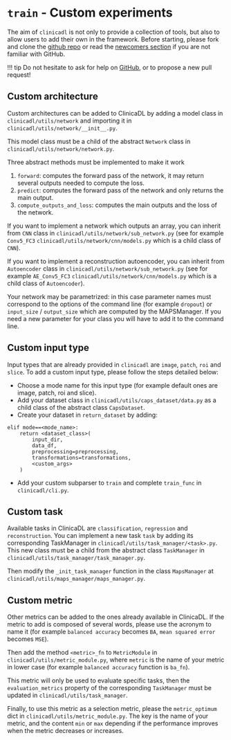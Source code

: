 # `train` - Custom experiments

The aim of `clinicadl` is not only to provide a collection of tools, 
but also to allow users to add their own in the framework.
Before starting, please fork and clone the [github repo](https://github.com/aramis-lab/clinicadl]) or
read the [newcomers section](./Newcomers.md) if you are not familiar with GitHub.

!!! tip
    Do not hesitate to ask for help on [GitHub](https://github.com/aramis-lab/clinicadl/issues/new), 
    or to propose a new pull request!


## Custom architecture 

Custom architectures can be added to ClinicaDL by adding a model class in `clinicadl/utils/network` 
and importing it in `clinicadl/utils/network/__init__.py`.

This model class must be a child of the abstract `Network` class in `clinicadl/utils/network/network.py`.

Three abstract methods must be implemented to make it work
1. `forward`: computes the forward pass of the network, it may return several outputs
   needed to compute the loss.
2. `predict`: computes the forward pass of the network and only returns the main output.
3. `compute_outputs_and_loss`: computes the main outputs and the loss of the network.

If you want to implement a network which outputs an array, you can inherit from `CNN` class in
`clinicadl/utils/network/sub_network.py` (see for example `Conv5_FC3` `clinicadl/utils/network/cnn/models.py`
which is a child class of `CNN`).

If you want to implement a reconstruction autoencoder, you can inherit from `Autoencoder` class in
`clinicadl/utils/network/sub_network.py` (see for example `AE_Conv5_FC3` `clinicadl/utils/network/cnn/models.py`
which is a child class of `Autoencoder`).

Your network may be parametrized: in this case parameter names must correspond to the options of the
command line (for example `dropout`) or `input_size` / `output_size` which are computed by the MAPSManager. 
If you need a new parameter for your class you will have to add it to the command line.


## Custom input type

Input types that are already provided in `clinicadl` are `image`, `patch`, `roi` and `slice`. To add a custom input type, 
please follow the steps detailed below:

- Choose a mode name for this input type (for example default ones are image, patch, roi and slice). 
- Add your dataset class in `clinicadl/utils/caps_dataset/data.py` as a child class of the abstract class `CapsDataset`.
- Create your dataset in `return_dataset` by adding:
```
elif mode==<mode_name>:
    return <dataset_class>(
        input_dir,
        data_df,
        preprocessing=preprocessing,
        transformations=transformations,
        <custom_args>
    )
```
- Add your custom subparser to `train` and complete `train_func` in `clinicadl/cli.py`.

## Custom task

Available tasks in ClinicaDL are `classification`, `regression` and `reconstruction`.
You can implement a new task `task` by adding its corresponding TaskManager in 
`clinicadl/utils/task_manager/<task>.py`. This new class must be a child from the abstract class
`TaskManager` in `clinicadl/utils/task_manager/task_manager.py`.

Then modify the `_init_task_manager` function in the class `MapsManager` at 
`clinicadl/utils/maps_manager/maps_manager.py`.

## Custom metric

Other metrics can be added to the ones already available in ClinicaDL.
If the metric to add is composed of several words, please use the acronym
to name it (for example `balanced accuracy` becomes `BA`, `mean squared error`
becomes `MSE`).

Then add the method `<metric>_fn` to `MetricModule` in `clinicadl/utils/metric_module.py`,
where `metric` is the name of your metric in lower case (for example `balanced accuracy` function
is `ba_fn`).

This metric will only be used to evaluate specific tasks, then the `evaluation_metrics` property of 
the corresponding `TaskManager` must be updated in `clinicadl/utils/task_manager`.

Finally, to use this metric as a selection metric, please the `metric_optimum` dict in
`clinicadl/utils/metric_module.py`. The key is the name of your metric, and the content
`min` or `max` depending if the performance improves when the metric decreases or increases.